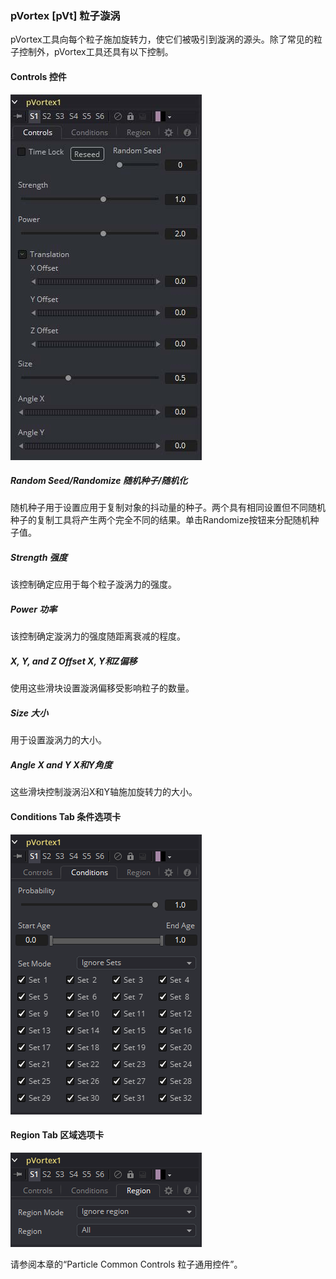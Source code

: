 ### pVortex [pVt] 粒子漩涡

pVortex工具向每个粒子施加旋转力，使它们被吸引到漩涡的源头。除了常见的粒子控制外，pVortex工具还具有以下控制。

#### Controls 控件

![pVt_Controls](images/pVt_Controls.jpg)

##### Random Seed/Randomize 随机种子/随机化

随机种子用于设置应用于复制对象的抖动量的种子。两个具有相同设置但不同随机种子的复制工具将产生两个完全不同的结果。单击Randomize按钮来分配随机种子值。

##### Strength 强度

该控制确定应用于每个粒子漩涡力的强度。

##### Power 功率

该控制确定漩涡力的强度随距离衰减的程度。

##### X, Y, and Z Offset X, Y和Z偏移

使用这些滑块设置漩涡偏移受影响粒子的数量。

##### Size 大小

用于设置漩涡力的大小。

##### Angle X and Y X和Y角度

这些滑块控制漩涡沿X和Y轴施加旋转力的大小。

#### Conditions Tab 条件选项卡

![pVt_ConditionsTab](images/pVt_ConditionsTab.png)

#### Region Tab 区域选项卡

![pVt_ReignTab](images/pVt_ReignTab.png)

请参阅本章的“Particle Common Controls 粒子通用控件”。

